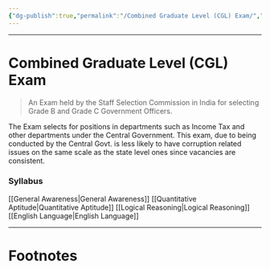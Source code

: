 ```yaml
---
{"dg-publish":true,"permalink":"/Combined Graduate Level (CGL) Exam/","tags":["Academics"]}
---
```



---
# Combined Graduate Level (CGL) Exam
> An Exam held by the Staff Selection Commission in India for selecting Grade B and Grade C Government Officers.

The Exam selects for positions in departments such as Income Tax and other departments under the Central Government. This exam, due to being conducted by the Central Govt. is less likely to have corruption related issues on the same scale as the state level ones since vacancies are consistent. 

### Syllabus
[[General Awareness\|General Awareness]]
[[Quantitative Aptitude\|Quantitative Aptitude]]
[[Logical Reasoning\|Logical Reasoning]]
[[English Language\|English Language]]

---
# Footnotes